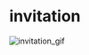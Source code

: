 # invitation
![invitation_gif](https://github.com/TaeYoungPar/invitation/assets/47932834/6abc24eb-569f-4ec2-8e47-a2741456f119)
